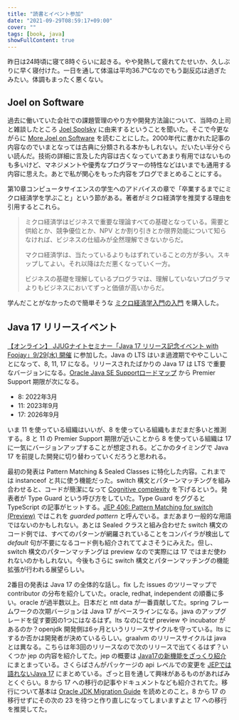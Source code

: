 ```yaml
---
title: "読書とイベント参加"
date: "2021-09-29T08:59:17+09:00"
cover: ""
tags: [book, java]
showFullContent: true
---
```


昨日は24時頃に寝て8時ぐらいに起きる。やや発熱して疲れてたせいか、久しぶりに早く寝付けた。一日を通して体温は平均36.7℃なのでもう副反応は過ぎたみたい。体調もまったく悪くない。

## Joel on Software

過去に働いていた会社での課題管理のやり方や開発方法論について、当時の上司と雑談したところ [Joel Spolsky](https://en.wikipedia.org/wiki/Joel_Spolsky) に由来するということを聞いた。そこで今更ながらに [More Joel on Software](https://www.shoeisha.co.jp/book/detail/9784798118925) を読むことにした。2000年代に書かれた記事の内容なのでいまとなっては古典に分類される本かもしれない。だいたい半分ぐらい読んだ。技術の詳細に言及した内容は古くなっていてあまり有用ではないものも多いけど、マネジメントや優秀なプログラマーの特性などはいまでも通用する内容に思えた。あとで私が関心をもった内容をブログでまとめることにする。

第10章コンピュータサイエンスの学生へのアドバイスの章で「卒業するまでにミクロ経済学を学ぶこと」という節がある。著者がミクロ経済学を推奨する理由を引用するとこれら。

> ミクロ経済学はビジネスで重要な理論すべての基礎となっている。需要と供給とか、競争優位とか、NPV とか割り引きとか限界効能について知らなければ、ビジネスの仕組みが全然理解できないからだ。
> 
> マクロ経済学は、当たっているよりもはずれていることの方が多い。スキップしてよい。それ以降はただ悪くなっていく一方。
> 
> ビジネスの基礎を理解しているプログラマは、理解していないプログラマよりもビジネスにおいてずっと価値が高いからだ。

学んだことがなかったので簡単そうな [ミクロ経済学入門の入門](https://www.iwanami.co.jp/book/b285381.html) を購入した。

## Java 17 リリースイベント

[【オンライン】 JJUGナイトセミナー「Java 17 リリース記念イベント with Foojay」9/29(水) 開催](https://jjug.doorkeeper.jp/events/127204) に参加した。Java の LTS はいま過渡期でややこしいことになって、8, 11, 17 になる。リリースされたばかりの Java 17 は LTS で重要なバージョンになる。[Oracle Java SE Supportロードマップ](https://www.oracle.com/jp/java/technologies/java-se-support-roadmap.html) から Premier Support 期限が次になる。

* 8:  2022年3月
* 11: 2023年9月
* 17: 2026年9月

いま 11 を使っている組織はいいが、8 を使っている組織もまだまだ多いと推測する。8 と 11 の Premier Support 期限が近いことから 8 を使っている組織は 17 に一気にバージョンアップすることが想定される。どこかのタイミングで Java 17 を前提した開発に切り替わっていくだろうと思われる。

最初の発表は Pattern Matching & Sealed Classes に特化した内容。これまでは instanceof と共に使う機能だった。switch 構文とパターンマッチングを組み合わせると、コードが簡潔になって [Cognitive complexity](https://en.wikipedia.org/wiki/Cognitive_complexity) を下げるという。発表者が Type Guard という呼び方をしていた。Type Guard をググると TypeScript の記事がヒットする。[JEP 406: Pattern Matching for switch (Preview)](https://openjdk.java.net/jeps/406) ではこれを *guarded pattern* と呼んでいる。まだあまり一般的な用語ではないのかもしれない。あとは Sealed クラスと組み合わせた switch 構文のコード例では、すべてのパターンが網羅されていることをコンパイラが検出して *default* 句が不要になるコード例も紹介されててよさそうにみえた。但し、switch 構文のパターンマッチングは preview なので実際には 17 ではまだ使われないのかもしれない。今後もさらに switch 構文とパターンマッチングの機能拡張が行われる展望らしい。

2番目の発表は Java 17 の全体的な話し。fix した issues のツリーマップで contributor の分布を紹介していた。oracle, redhat, independent の順番に多い。oracle が過半数以上。日本だと ntt data が一番貢献してた。spring フレームワークの次期バージョンは Java 17 がベースラインになる。java のアップグレードを促す要因の1つにはなるはず。lts なのになぜ preview や incubator があるのか？openjdk 開発側は6ヶ月というリリースサイクルを守っている。lts にするか否かは開発者が決めているらしい。graalvm のリリースサイクルは java とは異なる。こちらは年3回のリリースなので次のリリースで出てくるはず？いくつか jep の内容を紹介してた。jep の概要は [Java17の新機能をざっくり紹介](https://qiita.com/ReiTsukikazu/items/407d61cb66fa4f562bf9) にまとまっている。さくらばさんがパッケージの api レベルでの変更を [JEPでは語れないJava 17](http://www.javainthebox.com/2021/09/jepjava-17.html) にまとめている。ざっと目を通して興味があるものがあればみとくぐらい。8 から 17 への移行の記事やドキュメントなども紹介されてた。移行について基本は [Oracle JDK Migration Guide](https://docs.oracle.com/en/java/javase/17/migrate/getting-started.html) を読めとのこと。8 から 17 の移行せずにその次の 23 を待つと作り直しになってしまいますよと 17 への移行を推奨してた。
